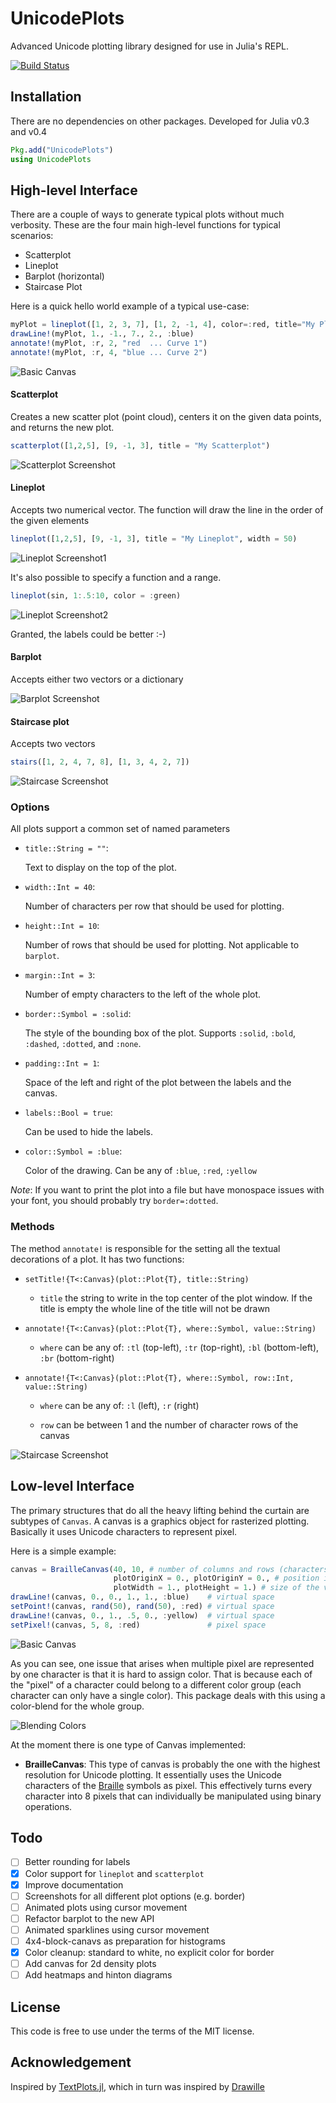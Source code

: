 # UnicodePlots

Advanced Unicode plotting library designed for use in Julia's REPL.

[![Build Status](https://travis-ci.org/Evizero/UnicodePlots.jl.svg?branch=master)](https://travis-ci.org/Evizero/UnicodePlots.jl)

## Installation

There are no dependencies on other packages. Developed for Julia v0.3 and v0.4

```Julia
Pkg.add("UnicodePlots")
using UnicodePlots
```

## High-level Interface

There are a couple of ways to generate typical plots without much verbosity. These are the four main high-level functions for typical scenarios:

  - Scatterplot
  - Lineplot
  - Barplot (horizontal)
  - Staircase Plot

Here is a quick hello world example of a typical use-case:

```Julia
myPlot = lineplot([1, 2, 3, 7], [1, 2, -1, 4], color=:red, title="My Plot")
drawLine!(myPlot, 1., -1., 7., 2., :blue)
annotate!(myPlot, :r, 2, "red  ... Curve 1")
annotate!(myPlot, :r, 4, "blue ... Curve 2")
```

![Basic Canvas](doc/img/hello_world.png)


#### Scatterplot

Creates a new scatter plot (point cloud), centers it on the given data points, and returns the new plot.

```Julia
scatterplot([1,2,5], [9, -1, 3], title = "My Scatterplot")
```
![Scatterplot Screenshot](doc/img/scatter.png)

#### Lineplot

Accepts two numerical vector. The function will draw the line in the order of the given elements

```Julia
lineplot([1,2,5], [9, -1, 3], title = "My Lineplot", width = 50)
```
![Lineplot Screenshot1](doc/img/line.png)

It's also possible to specify a function and a range.

```Julia
lineplot(sin, 1:.5:10, color = :green)
```
![Lineplot Screenshot2](doc/img/sin.png)

Granted, the labels could be better :-)

#### Barplot

Accepts either two vectors or a dictionary

![Barplot Screenshot](doc/img/barplot.png)

#### Staircase plot

Accepts two vectors

```Julia
stairs([1, 2, 4, 7, 8], [1, 3, 4, 2, 7])
```
![Staircase Screenshot](doc/img/stairs.png)

### Options

All plots support a common set of named parameters

- `title::String = ""`:

    Text to display on the top of the plot.

- `width::Int = 40`:

    Number of characters per row that should be used for plotting.

- `height::Int = 10`:

    Number of rows that should be used for plotting. Not applicable to `barplot`.

- `margin::Int = 3`:

    Number of empty characters to the left of the whole plot.

- `border::Symbol = :solid`:

    The style of the bounding box of the plot. Supports `:solid`, `:bold`, `:dashed`, `:dotted`, and `:none`.

- `padding::Int = 1`:

    Space of the left and right of the plot between the labels and the canvas.

- `labels::Bool = true`:

    Can be used to hide the labels.

- `color::Symbol = :blue`:

    Color of the drawing. Can be any of `:blue`, `:red`, `:yellow`

_Note_: If you want to print the plot into a file but have monospace issues with your font, you should probably try `border=:dotted`.

### Methods

The method `annotate!` is responsible for the setting all the textual decorations of a plot. It has two functions:

- `setTitle!{T<:Canvas}(plot::Plot{T}, title::String)`

    - `title` the string to write in the top center of the plot window. If the title is empty the whole line of the title will not be drawn

- `annotate!{T<:Canvas}(plot::Plot{T}, where::Symbol, value::String)`

    - `where` can be any of: `:tl` (top-left), `:tr` (top-right), `:bl` (bottom-left), `:br` (bottom-right)

- `annotate!{T<:Canvas}(plot::Plot{T}, where::Symbol, row::Int, value::String)`

    - `where` can be any of: `:l` (left), `:r` (right)

    - `row` can be between 1 and the number of character rows of the canvas

![Staircase Screenshot](doc/img/annotate.png)

## Low-level Interface

The primary structures that do all the heavy lifting behind the curtain are subtypes of `Canvas`. A canvas is a graphics object for rasterized plotting. Basically it uses Unicode characters to represent pixel.

Here is a simple example:

```Julia
canvas = BrailleCanvas(40, 10, # number of columns and rows (characters)
                       plotOriginX = 0., plotOriginY = 0., # position in virtual space
                       plotWidth = 1., plotHeight = 1.) # size of the virtual space
drawLine!(canvas, 0., 0., 1., 1., :blue)    # virtual space
setPoint!(canvas, rand(50), rand(50), :red) # virtual space
drawLine!(canvas, 0., 1., .5, 0., :yellow)  # virtual space
setPixel!(canvas, 5, 8, :red)               # pixel space
```

![Basic Canvas](doc/img/canvas.png)

As you can see, one issue that arises when multiple pixel are represented by one character is that it is hard to assign color. That is because each of the "pixel" of a character could belong to a different color group (each character can only have a single color). This package deals with this using a color-blend for the whole group.

![Blending Colors](doc/img/braille.png)

At the moment there is one type of Canvas implemented:

  - **BrailleCanvas**:
    This type of canvas is probably the one with the highest resolution for Unicode plotting. It essentially uses the Unicode characters of the [Braille](https://en.wikipedia.org/wiki/Braille) symbols as pixel. This effectively turns every character into 8 pixels that can individually be manipulated using binary operations.


## Todo

- [ ] Better rounding for labels
- [x] Color support for `lineplot` and `scatterplot`
- [x] Improve documentation
- [ ] Screenshots for all different plot options (e.g. border)
- [ ] Animated plots using cursor movement
- [ ] Refactor barplot to the new API
- [ ] Animated sparklines using cursor movement
- [ ] 4x4-block-canavs as preparation for histograms
- [x] Color cleanup: standard to white, no explicit color for border
- [ ] Add canvas for 2d density plots
- [ ] Add heatmaps and hinton diagrams

## License

This code is free to use under the terms of the MIT license.

## Acknowledgement

Inspired by [TextPlots.jl](https://github.com/sunetos/TextPlots.jl), which in turn was inspired by [Drawille](https://github.com/asciimoo/drawille)
